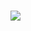 <div class="pull-right"><h1><img src="https://raw.githubusercontent.com/steempunks/calibrae/master/assets/calibrae-small.png" /></h1></div><div class="pull-left"><h1> </h1></div><h1>&nbsp;</h1>

<br />
